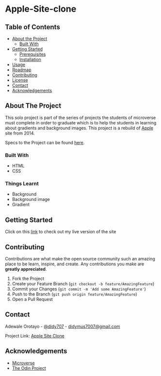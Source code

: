 # Apple-Site-clone


## Table of Contents

* [About the Project](#about-the-project)
  * [Built With](#built-with)
* [Getting Started](#getting-started)
  * [Prerequisites](#prerequisites)
  * [Installation](#installation)
* [Usage](#usage)
* [Roadmap](#roadmap)
* [Contributing](#contributing)
* [License](#license)
* [Contact](#contact)
* [Acknowledgements](#acknowledgements)



<!-- ABOUT THE PROJECT -->
## About The Project

This solo project is part of the series of projects the students of microverse must complete in order to graduate which is to help the students in learning about gradients and background images.
This project is a rebuild of [Apple](https://web.archive.org/web/20140301004610/http://www.apple.com/) site  from 2014.

Specs to the Project can be found [here](https://www.theodinproject.com/courses/html5-and-css3/lessons/building-with-backgrounds-and-gradients).

### Built With

* HTML
* CSS

### Things Learnt

* Background
* Background image 
* Gradient


<!-- GETTING STARTED -->
## Getting Started

Click on this [link](https://raw.githack.com/tzvaita/Floating-elements/content/index.html) to check out my live version  of the site


<!-- CONTRIBUTING -->
## Contributing

Contributions are what make the open source community such an amazing place to be learn, inspire, and create. Any contributions you make are **greatly appreciated**.

1. Fork the Project
2. Create your Feature Branch (`git checkout -b feature/AmazingFeature`)
3. Commit your Changes (`git commit -m 'Add some AmazingFeature'`)
4. Push to the Branch (`git push origin feature/AmazingFeature`)
5. Open a Pull Request


<!-- CONTACT -->
## Contact

Adewale Orotayo - [@didy707](https://twitter.com/didy707) - didymus7007@gmail.com

Project Link: [Apple Site Clone](https://raw.githack.com/didymus707/Apple-Site-clone/feature/index.html)



<!-- ACKNOWLEDGEMENTS -->
## Acknowledgements
* [Microverse](https://www.microverse.org/)
* [The Odin Project](https://www.theodinproject.com/)
